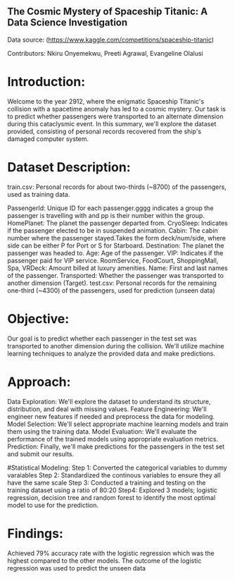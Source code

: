 
## The Cosmic Mystery of Spaceship Titanic: A Data Science Investigation
Data source: (https://www.kaggle.com/competitions/spaceship-titanic)

Contributors: Nkiru Onyemekwu, Preeti Agrawal, Evangeline Olalusi

# Introduction:

Welcome to the year 2912, where the enigmatic Spaceship Titanic's collision with a spacetime anomaly has led to a cosmic mystery. Our task is to predict whether passengers were transported to an alternate dimension during this cataclysmic event. In this summary, we'll explore the dataset provided, consisting of personal records recovered from the ship's damaged computer system.

# Dataset Description:

train.csv: Personal records for about two-thirds (~8700) of the passengers, used as training data.

PassengerId: Unique ID for each passenger.gggg indicates a group the passenger is travelling with and pp is their number within the group.
HomePlanet: The planet the passenger departed from.
CryoSleep: Indicates if the passenger elected to be in suspended animation.
Cabin: The cabin number where the passenger stayed.Takes the form deck/num/side, where side can be either P for Port or S for Starboard.
Destination: The planet the passenger was headed to.
Age: Age of the passenger.
VIP: Indicates if the passenger paid for VIP service.
RoomService, FoodCourt, ShoppingMall, Spa, VRDeck: Amount billed at luxury amenities.
Name: First and last names of the passenger.
Transported: Whether the passenger was transported to another dimension (Target).
test.csv: Personal records for the remaining one-third (~4300) of the passengers, used for prediction (unseen data)

# Objective:
Our goal is to predict whether each passenger in the test set was transported to another dimension during the collision. We'll utilize machine learning techniques to analyze the provided data and make predictions.

# Approach:
Data Exploration: We'll explore the dataset to understand its structure, distribution, and deal with missing values.
Feature Engineering: We'll engineer new features if needed and preprocess the data for modeling.
Model Selection: We'll select appropriate machine learning models and train them using the training data.
Model Evaluation: We'll evaluate the performance of the trained models using appropriate evaluation metrics.
Prediction: Finally, we'll make predictions for the passengers in the test set and submit our results.

#Statistical Modeling:
Step 1: Converted the categorical variables to dummy varaiables
Step 2: Standardized the continous variables to ensure they all have the same scale
Step 3: Conducted a training and testing on the training dataset using a ratio of 80:20
Step4: Explored 3 models; logistic regression, decision tree and random forest to identify the most optimal model to use for the prediction.

# Findings:
Achieved 79% accuracy rate with the logistic regression which was the highest compared to the other models.
The outcome of the logistic regression was used to predict the unseen data
